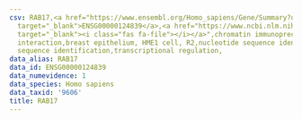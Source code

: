```yaml
---
csv: RAB17,<a href="https://www.ensembl.org/Homo_sapiens/Gene/Summary?db=core;g=ENSG00000124839"
  target="_blank">ENSG00000124839</a>,<a href="https://www.ncbi.nlm.nih.gov/pubmed/22863008"
  target="_blank"><i class="fas fa-file"></i></a>",chromatin immunoprecipitation assay,direct
  interaction,breast epithelium, HME1 cell, R2,nucleotide sequence identification,nucleotide
  sequence identification,transcriptional regulation,
data_alias: RAB17
data_id: ENSG00000124839
data_numevidence: 1
data_species: Homo sapiens
data_taxid: '9606'
title: RAB17
---
```

